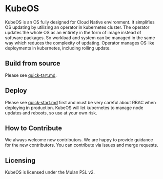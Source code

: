 # KubeOS
KubeOS is an OS fully designed for Cloud Native environment. It simplifies 
OS updating by utilizing an operator in kubernetes cluster. The operator 
updates the whole OS as an entirety in the form of image instead 
of software packages. So workload and system can be managed in the 
same way which reduces the complexity of updating. Operator manages OS like 
deployments in kubernetes, including rolling update.

## Build from source
Please see [quick-tart.md](docs/quick-start.md).

## Deploy
Please see [quick-start.md](docs/quick-start.md) first and must be very careful about RBAC when deploying in production. KubeOS will let kubernetes 
to manage node updates and reboots, so use at your own risk.

## How to Contribute
We always welcome new contributors. We are happy to provide guidance for the new 
contributors. You can contribute via issues and merge requests.

## Licensing
KubeOS is licensed under the Mulan PSL v2.
